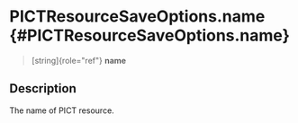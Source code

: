 PICTResourceSaveOptions.name {#PICTResourceSaveOptions.name}
============================

> [string]{role="ref"} **name**

Description
-----------

The name of PICT resource.
